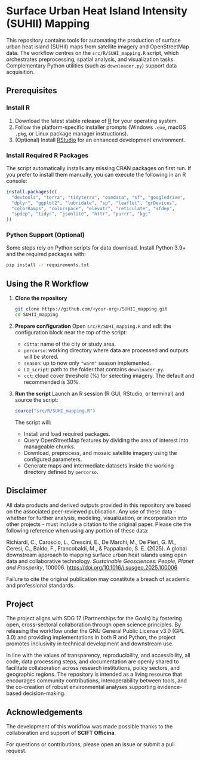 # Surface Urban Heat Island Intensity (SUHII) Mapping

This repository contains tools for automating the production of surface urban heat island (SUHII) maps from satellite imagery and OpenStreetMap data. The workflow centres on the `src/R/SUHI_mapping.R` script, which orchestrates preprocessing, spatial analysis, and visualization tasks. Complementary Python utilities (such as `downloader.py`) support data acquisition.

## Prerequisites

### Install R
1. Download the latest stable release of [R](https://cran.r-project.org/) for your operating system.
2. Follow the platform-specific installer prompts (Windows `.exe`, macOS `.pkg`, or Linux package manager instructions).
3. (Optional) Install [RStudio](https://posit.co/download/rstudio-desktop/) for an enhanced development environment.

### Install Required R Packages
The script automatically installs any missing CRAN packages on first run. If you prefer to install them manually, you can execute the following in an R console:

```r
install.packages(c(
  "devtools", "terra", "tidyterra", "osmdata", "sf", "googledrive",
  "dplyr", "ggplot2", "lubridate", "sp", "leaflet", "grDevices",
  "colorRamps", "colorspace", "elevatr", "reticulate", "sfdep",
  "spdep", "tidyr", "jsonlite", "httr", "purrr", "kgc"
))
```

### Python Support (Optional)
Some steps rely on Python scripts for data download. Install Python 3.9+ and the required packages with:

```bash
pip install -r requirements.txt
```

## Using the R Workflow

1. **Clone the repository**
   ```bash
   git clone https://github.com/<your-org>/SUHII_mapping.git
   cd SUHII_mapping
   ```

2. **Prepare configuration**
   Open `src/R/SUHI_mapping.R` and edit the configuration block near the top of the script:
   - `citta`: name of the city or study area.
   - `percorso`: working directory where data are processed and outputs will be stored.
   - `season`: up to now only `"warm"` season implemented.  
   - `LD_script`: path to the folder that contains `downloader.py`.
   - `cct`: cloud cover threshold (%) for selecting imagery. The default and recommended is 30%.

3. **Run the script**
   Launch an R session (R GUI, RStudio, or terminal) and source the script:
   ```r
   source("src/R/SUHI_mapping.R")
   ```
   The script will:
   - Install and load required packages.
   - Query OpenStreetMap features by dividing the area of interest into manageable chunks.
   - Download, preprocess, and mosaic satellite imagery using the configured parameters.
   - Generate maps and intermediate datasets inside the working directory defined by `percorso`.


## Disclaimer
All data products and derived outputs provided in this repository are based on the associated peer‐reviewed publication. Any use of these data - whether for further analysis, modeling, visualization, or incorporation into other projects - must include a citation to the original paper.
Please cite the following reference when using any portion of these data:

Richiardi, C., Caroscio, L., Crescini, E., De Marchi, M., De Pieri, G. M., Ceresi, C., Baldo, F., Francobaldi, M., & Pappalardo, S. E. (2025). A global downstream approach to mapping surface urban heat islands using open data and collaborative technology. *Sustainable Geosciences: People, Planet and Prosperity*, 100006. https://doi.org/10.1016/j.susgeo.2025.100006

Failure to cite the original publication may constitute a breach of academic and professional standards.

## Project 
The project aligns with SDG 17 (Partnerships for the Goals) by fostering open, cross-sectoral collaboration through open science principles. By releasing the workflow under the GNU General Public License v3.0 (GPL 3.0) and providing implementations in both R and Python, the project promotes inclusivity in technical development and downstream use.

In line with the values of transparency, reproducibility, and accessibility, all code, data processing steps, and documentation are openly shared to facilitate collaboration across research institutions, policy sectors, and geographic regions. The repository is intended as a living resource that encourages community contributions, interoperability between tools, and the co-creation of robust environmental analyses supporting evidence-based decision-making.
  
## Acknowledgements
The development of this workflow was made possible thanks to the collaboration and support of **SCIFT Officina**.

For questions or contributions, please open an issue or submit a pull request.
